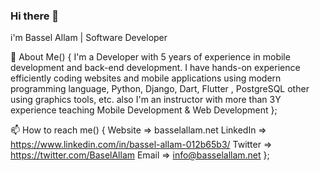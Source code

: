 ### Hi there 👋
i'm Bassel Allam | Software Developer

💬 About Me() {
  I'm a Developer with 5 years of experience in mobile development and back-end development. I have hands-on experience efficiently coding websites and mobile    applications using modern programming language, Python, Django, Dart, Flutter , PostgreSQL other using graphics tools, etc.
  also I'm an instructor with more than 3Y experience teaching Mobile Development & Web Development 
};

📫 How to reach me() {
  Website => basselallam.net
  LinkedIn => https://www.linkedin.com/in/bassel-allam-012b65b3/
  Twitter => https://twitter.com/BaselAllam
  Email => info@basselallam.net
};
